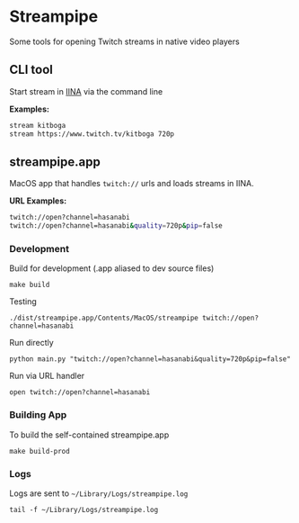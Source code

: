 # Streampipe

Some tools for opening Twitch streams in native video players

## CLI tool

Start stream in [IINA](https://iina.io) via the command line

**Examples:**
```bash
stream kitboga
stream https://www.twitch.tv/kitboga 720p
```

## streampipe.app

MacOS app that handles `twitch://` urls and loads streams in IINA.

**URL Examples:**
```bash
twitch://open?channel=hasanabi
twitch://open?channel=hasanabi&quality=720p&pip=false
```

### Development

Build for development (.app aliased to dev source files)

```
make build
```

Testing
```
./dist/streampipe.app/Contents/MacOS/streampipe twitch://open?channel=hasanabi
```

Run directly
```
python main.py "twitch://open?channel=hasanabi&quality=720p&pip=false"
```

Run via URL handler
```
open twitch://open?channel=hasanabi
```


### Building App


To build the self-contained streampipe.app

```
make build-prod
```

### Logs

Logs are sent to `~/Library/Logs/streampipe.log`

```
tail -f ~/Library/Logs/streampipe.log
```
